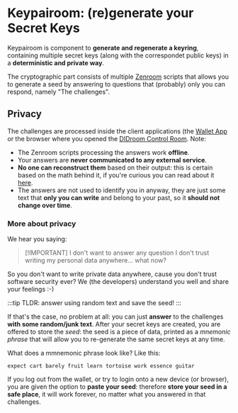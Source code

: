 # Keypairoom: (re)generate your Secret Keys 

Keypairoom is component to **generate and regenerate a keyring**, containing multiple secret keys (along with the correspondet public keys) in a **deterministic and private way**. 

The cryptographic part consists of multiple [Zenroom](https://zenroom.org/) scripts that allows you to generate a seed by answering to questions that (probably) only you can respond, namely "The challenges".

## Privacy

The challenges are processed inside the client applications (the [Wallet App](https://github.com/ForkbombEu/wallet) or the browser where you opened the [DIDroom Control Room](https://dashboard.didroom.com/). Note: 
- The Zenroom scripts processing the answers work **offline**. 
- Your answers are **never communicated to any external service**. 
- **No one can reconstruct them** based on their output: this is certain based on the math behind it, if you're curious you can read about it [here](https://github.com/ForkbombEu/client_zencode?tab=readme-ov-file#login-creation).
- The answers are not used to identify you in anyway, they are just some text that **only you can write** and belong to your past, so it **should not change over time**.


### More about privacy 

We hear you saying:
 
> [!IMPORTANT] I don't want to answer any question I don't trust writing my personal data anywhere... what now?


So you don't want to write private data anywhere, cause you don't trust software security ever? We (the developers) understand you well and share your feelings :-)  

:::tip TLDR: answer using random text and save the seed! 
:::




If that's the case, no problem at all: you can just **answer** to the challenges **with some random/junk text**. After your secret keys are created, you are offered to store the *seed*: the seed is a piece of data, printed as a *mnemonic phrase* that will allow you to re-generate the same secret keys at any time.

What does a mmnemonic phrase look like? Like this: 

```mnemonic
expect cart barely fruit learn tortoise work essence guitar 
```

If you log out from the wallet, or try to login onto a new device (or browser), you are given the option to **paste your seed**: therefore **store your seed in a safe place**, it will work forever, no matter what you answered in that challenges. 